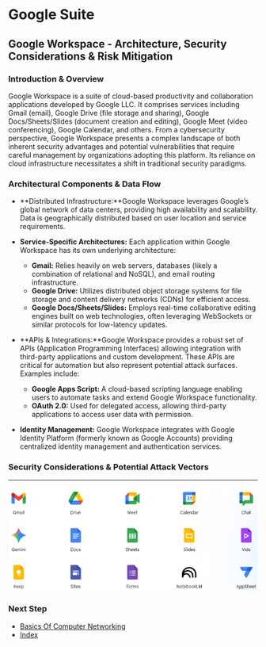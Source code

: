 # Google Suite
## Google Workspace - Architecture, Security Considerations & Risk Mitigation

### Introduction & Overview
Google Workspace is a suite of cloud-based productivity and collaboration applications developed by Google LLC. It comprises services including Gmail (email), Google Drive (file storage and sharing), Google Docs/Sheets/Slides (document creation and editing), Google Meet (video conferencing), Google Calendar, and others. From a cybersecurity perspective, Google Workspace presents a complex landscape of both inherent security advantages and potential vulnerabilities that require careful management by organizations adopting this platform. Its reliance on cloud infrastructure necessitates a shift in traditional security paradigms.

### Architectural Components & Data Flow

- **Distributed Infrastructure:**Google Workspace leverages Google’s global network of data centers, providing high availability and scalability. Data is geographically distributed based on user location and service requirements.

- **Service-Specific Architectures:** Each application within Google Workspace has its own underlying architecture:
  - **Gmail:** Relies heavily on web servers, databases (likely a combination of relational and NoSQL), and email routing infrastructure.
  - **Google Drive:** Utilizes distributed object storage systems for file storage and content delivery networks (CDNs) for efficient access.
  - **Google Docs/Sheets/Slides:** Employs real-time collaborative editing engines built on web technologies, often leveraging WebSockets or similar protocols for low-latency updates.
 
- **APIs & Integrations:**Google Workspace provides a robust set of APIs (Application Programming Interfaces) allowing integration with third-party applications and custom development. These APIs are critical for automation but also represent potential attack surfaces. Examples include:
  - **Google Apps Script:** A cloud-based scripting language enabling users to automate tasks and extend Google Workspace functionality.
  - **OAuth 2.0:** Used for delegated access, allowing third-party applications to access user data with permission.

- **Identity Management:** Google Workspace integrates with Google Identity Platform (formerly known as Google Accounts) providing centralized identity management and authentication services.

### Security Considerations & Potential Attack Vectors
---
![Google Apps](images/google_apps.png)

### Next Step
- [Basics Of Computer Networking](https://github.com/Sisu-Sus/CyberSec-RoadMap/blob/main/Fundamental_IT_Skills/Basics_Of_Computer_Networking.md)
- [Index](https://github.com/Sisu-Sus/CyberSec-RoadMap/blob/main/index.md)
